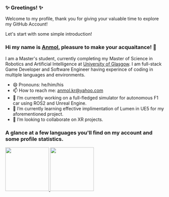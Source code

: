 ### ✨ Greetings! ✨ 

Welcome to my profile, thank you for giving your valuable time to explore my GitHub Account!

Let's start with some simple introduction!

### Hi my name is [Anmol](https://www.anmolkumar.me), pleasure to make your acquaitance! 👋

I am a Master's student, currently completing my Master of Science in Robotics and Artificial Intelligence at [University of Glasgow](https://www.gla.ac.uk). I am full-stack Game Developer and Software Engineer having experince of coding in multiple languages and environments.

- 😄 Pronouns: he/him/his
- 📫 How to reach me: anmol.kr@yahoo.com
- 🔭 I’m currently working on a full-fledged simulator for autonomous F1 car using ROS2 and Unreal Engine.
- 🌱 I’m currently learning effective implimentation of Lumen in UE5 for my aforementioned project.
- 👯 I’m looking to collaborate on XR projects.

### A glance at a few languages you'll find on my account and some profile statistics.

<a href="https://github.com/AzvenusK"><img height="137px" src="https://github-readme-stats.vercel.app/api?username=AzvenusK&hide_title=true&hide_border=true&show_icons=true&include_all_commits=true&count_private=true&line_height=21&text_color=000&icon_color=000&bg_color=0,ea6161,ffc64d,fffc4d,52fa5a&theme=graywhite" />
  <img height="137px" src="https://github-readme-stats.vercel.app/api/top-langs/?username=AzvenusK&hide=html&hide_title=true&hide_border=true&layout=compact&langs_count=6&exclude_repo=comp426,Redventures-Movie-Quotes&text_color=000&icon_color=fff&bg_color=0,52fa5a,4dfcff,c64dff&theme=graywhite" /></a>

